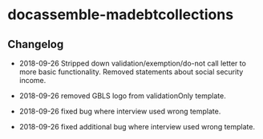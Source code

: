 # docassemble-madebtcollections

## Changelog

* 2018-09-26 Stripped down validation/exemption/do-not call letter to more basic 
  functionality. Removed statements about social security income.
  
* 2018-09-26 removed GBLS logo from validationOnly template.

* 2018-09-26 fixed bug where interview used wrong template.

* 2018-09-26 fixed additional bug where interview used wrong template.